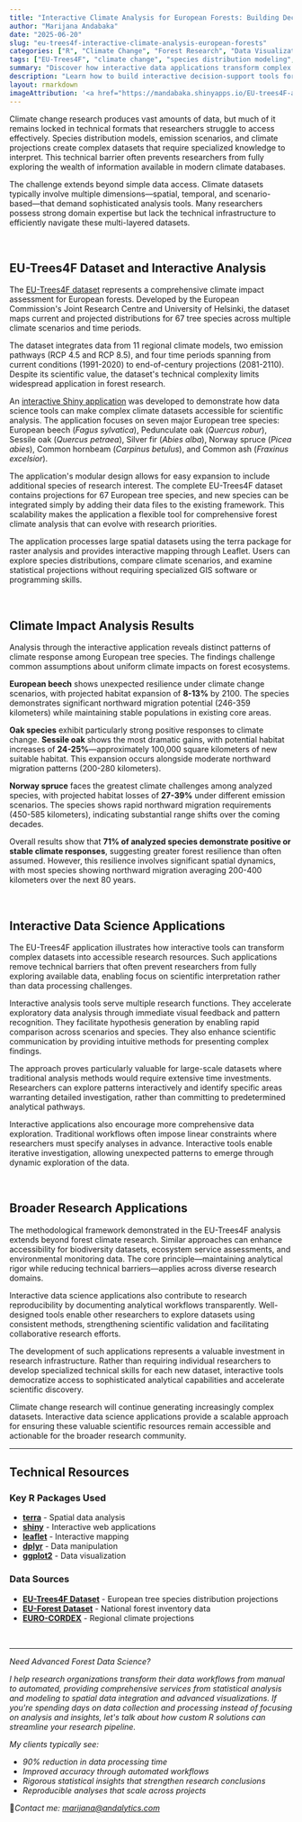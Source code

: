 ```yaml
---
title: "Interactive Climate Analysis for European Forests: Building Decision-Support Tools with EU-Trees4F Dataset"
author: "Marijana Andabaka"
date: "2025-06-20"
slug: "eu-trees4f-interactive-climate-analysis-european-forests"
categories: ["R", "Climate Change", "Forest Research", "Data Visualization", "Shiny Applications"]
tags: ["EU-Trees4F", "climate change", "species distribution modeling", "forest management", "data visualization", "R programming", "Shiny applications", "forest resilience", "species migration", "decision support systems", "interactive analysis", "forest adaptation"]
summary: "Discover how interactive data applications transform complex climate datasets into actionable forest management insights using the EU-Trees4F dataset and advanced R programming techniques."
description: "Learn how to build interactive decision-support tools for climate-informed forest management. Explore the EU-Trees4F dataset through a practical case study that reveals surprising insights about European tree species resilience under climate change scenarios."
layout: rmarkdown
imageAttribution: '<a href="https://mandabaka.shinyapps.io/EU-trees4F-app/" target="_blank">EU-Trees4F App</a>'
---
```




Climate change research produces vast amounts of data, but much of it remains locked in technical formats that researchers struggle to access effectively. Species distribution models, emission scenarios, and climate projections create complex datasets that require specialized knowledge to interpret. This technical barrier often prevents researchers from fully exploring the wealth of information available in modern climate databases.

The challenge extends beyond simple data access. Climate datasets typically involve multiple dimensions—spatial, temporal, and scenario-based—that demand sophisticated analysis tools. Many researchers possess strong domain expertise but lack the technical infrastructure to efficiently navigate these multi-layered datasets.

<br>

## EU-Trees4F Dataset and Interactive Analysis

The [EU-Trees4F dataset](https://data.jrc.ec.europa.eu/dataset/eu-trees4f) represents a comprehensive climate impact assessment for European forests. Developed by the European Commission's Joint Research Centre and University of Helsinki, the dataset maps current and projected distributions for 67 tree species across multiple climate scenarios and time periods.

The dataset integrates data from 11 regional climate models, two emission pathways (RCP 4.5 and RCP 8.5), and four time periods spanning from current conditions (1991-2020) to end-of-century projections (2081-2110). Despite its scientific value, the dataset's technical complexity limits widespread application in forest research.

An [interactive Shiny application](https://mandabaka.shinyapps.io/EU-trees4F-app/) was developed to demonstrate how data science tools can make complex climate datasets accessible for scientific analysis. The application focuses on seven major European tree species: European beech (*Fagus sylvatica*), Pedunculate oak (*Quercus robur*), Sessile oak (*Quercus petraea*), Silver fir (*Abies alba*), Norway spruce (*Picea abies*), Common hornbeam (*Carpinus betulus*), and Common ash (*Fraxinus excelsior*).

The application's modular design allows for easy expansion to include additional species of research interest. The complete EU-Trees4F dataset contains projections for 67 European tree species, and new species can be integrated simply by adding their data files to the existing framework. This scalability makes the application a flexible tool for comprehensive forest climate analysis that can evolve with research priorities.

The application processes large spatial datasets using the terra package for raster analysis and provides interactive mapping through Leaflet. Users can explore species distributions, compare climate scenarios, and examine statistical projections without requiring specialized GIS software or programming skills.

<br>

## Climate Impact Analysis Results

Analysis through the interactive application reveals distinct patterns of climate response among European tree species. The findings challenge common assumptions about uniform climate impacts on forest ecosystems.

**European beech** shows unexpected resilience under climate change scenarios, with projected habitat expansion of **8-13%** by 2100. The species demonstrates significant northward migration potential (246-359 kilometers) while maintaining stable populations in existing core areas.

**Oak species** exhibit particularly strong positive responses to climate change. **Sessile oak** shows the most dramatic gains, with potential habitat increases of **24-25%**—approximately 100,000 square kilometers of new suitable habitat. This expansion occurs alongside moderate northward migration patterns (200-280 kilometers).

**Norway spruce** faces the greatest climate challenges among analyzed species, with projected habitat losses of **27-39%** under different emission scenarios. The species shows rapid northward migration requirements (450-585 kilometers), indicating substantial range shifts over the coming decades.

Overall results show that **71% of analyzed species demonstrate positive or stable climate responses**, suggesting greater forest resilience than often assumed. However, this resilience involves significant spatial dynamics, with most species showing northward migration averaging 200-400 kilometers over the next 80 years.

<br>

## Interactive Data Science Applications

The EU-Trees4F application illustrates how interactive tools can transform complex datasets into accessible research resources. Such applications remove technical barriers that often prevent researchers from fully exploring available data, enabling focus on scientific interpretation rather than data processing challenges.

Interactive analysis tools serve multiple research functions. They accelerate exploratory data analysis through immediate visual feedback and pattern recognition. They facilitate hypothesis generation by enabling rapid comparison across scenarios and species. They also enhance scientific communication by providing intuitive methods for presenting complex findings.

The approach proves particularly valuable for large-scale datasets where traditional analysis methods would require extensive time investments. Researchers can explore patterns interactively and identify specific areas warranting detailed investigation, rather than committing to predetermined analytical pathways.

Interactive applications also encourage more comprehensive data exploration. Traditional workflows often impose linear constraints where researchers must specify analyses in advance. Interactive tools enable iterative investigation, allowing unexpected patterns to emerge through dynamic exploration of the data.

<br>

## Broader Research Applications

The methodological framework demonstrated in the EU-Trees4F analysis extends beyond forest climate research. Similar approaches can enhance accessibility for biodiversity datasets, ecosystem service assessments, and environmental monitoring data. The core principle—maintaining analytical rigor while reducing technical barriers—applies across diverse research domains.

Interactive data science applications also contribute to research reproducibility by documenting analytical workflows transparently. Well-designed tools enable other researchers to explore datasets using consistent methods, strengthening scientific validation and facilitating collaborative research efforts.

The development of such applications represents a valuable investment in research infrastructure. Rather than requiring individual researchers to develop specialized technical skills for each new dataset, interactive tools democratize access to sophisticated analytical capabilities and accelerate scientific discovery.

Climate change research will continue generating increasingly complex datasets. Interactive data science applications provide a scalable approach for ensuring these valuable scientific resources remain accessible and actionable for the broader research community.

---

## Technical Resources

### Key R Packages Used

- [**terra**](https://cran.r-project.org/package=terra) - Spatial data analysis
- [**shiny**](https://shiny.rstudio.com/) - Interactive web applications
- [**leaflet**](https://rstudio.github.io/leaflet/) - Interactive mapping
- [**dplyr**](https://dplyr.tidyverse.org/) - Data manipulation
- [**ggplot2**](https://ggplot2.tidyverse.org/) - Data visualization

### Data Sources

- [**EU-Trees4F Dataset**](https://data.jrc.ec.europa.eu/dataset/eu-trees4f) - European tree species distribution projections
- [**EU-Forest Dataset**](https://forest.jrc.ec.europa.eu/en/european-atlas/) - National forest inventory data
- [**EURO-CORDEX**](https://www.euro-cordex.net/) - Regional climate projections


<br>

-----

*Need Advanced Forest Data Science?*

*I help research organizations transform their data workflows from manual to automated, providing comprehensive services from statistical analysis and modeling to spatial data integration and advanced visualizations. If you're spending days on data collection and processing instead of focusing on analysis and insights, let's talk about how custom R solutions can streamline your research pipeline.*

*My clients typically see:*

* *90% reduction in data processing time*
* *Improved accuracy through automated workflows*
* *Rigorous statistical insights that strengthen research conclusions*
* *Reproducible analyses that scale across projects*

📩*Contact me: marijana@andalytics.com*
